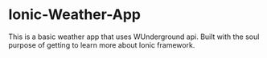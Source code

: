 # Ionic-Weather-App
This is a basic weather app that uses WUnderground api. Built with the soul purpose of getting to learn more about Ionic framework. 
